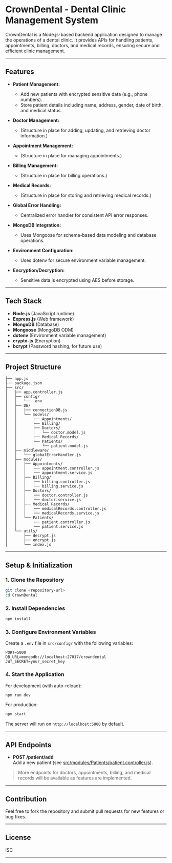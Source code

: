# CrownDental - Dental Clinic Management System

CrownDental is a Node.js-based backend application designed to manage the operations of a dental clinic. It provides APIs for handling patients, appointments, billing, doctors, and medical records, ensuring secure and efficient clinic management.

---

## Features

- **Patient Management:**  
  - Add new patients with encrypted sensitive data (e.g., phone numbers).
  - Store patient details including name, address, gender, date of birth, and medical status.

- **Doctor Management:**  
  - (Structure in place for adding, updating, and retrieving doctor information.)

- **Appointment Management:**  
  - (Structure in place for managing appointments.)

- **Billing Management:**  
  - (Structure in place for billing operations.)

- **Medical Records:**  
  - (Structure in place for storing and retrieving medical records.)

- **Global Error Handling:**  
  - Centralized error handler for consistent API error responses.

- **MongoDB Integration:**  
  - Uses Mongoose for schema-based data modeling and database operations.

- **Environment Configuration:**  
  - Uses dotenv for secure environment variable management.

- **Encryption/Decryption:**  
  - Sensitive data is encrypted using AES before storage.

---

## Tech Stack

- **Node.js** (JavaScript runtime)
- **Express.js** (Web framework)
- **MongoDB** (Database)
- **Mongoose** (MongoDB ODM)
- **dotenv** (Environment variable management)
- **crypto-js** (Encryption)
- **bcrypt** (Password hashing, for future use)

---

## Project Structure

```
├── app.js
├── package.json
├── src/
│   ├── app.controller.js
│   ├── config/
│   │   └── .env
│   ├── DB/
│   │   ├── connectionDB.js
│   │   └── models/
│   │       ├── Appointments/
│   │       ├── Billing/
│   │       ├── Doctors/
│   │       │   └── doctor.model.js
│   │       ├── Medical Records/
│   │       └── Patients/
│   │           └── patient.model.js
│   ├── middleware/
│   │   └── globalErrorHandler.js
│   ├── modules/
│   │   ├── Appointments/
│   │   │   ├── appointment.controller.js
│   │   │   └── appointment.service.js
│   │   ├── Billing/
│   │   │   ├── billing.controller.js
│   │   │   └── billing.service.js
│   │   ├── Doctors/
│   │   │   ├── doctor.controller.js
│   │   │   └── doctor.service.js
│   │   ├── Medical Records/
│   │   │   ├── medicalRecords.controller.js
│   │   │   └── medicalRecords.service.js
│   │   └── Patients/
│   │       ├── patient.controller.js
│   │       └── patient.service.js
│   └── utils/
│       ├── decrypt.js
│       ├── encrypt.js
│       └── index.js
```

---

## Setup & Initialization

### 1. Clone the Repository

```sh
git clone <repository-url>
cd CrownDental
```

### 2. Install Dependencies

```sh
npm install
```

### 3. Configure Environment Variables

Create a `.env` file in `src/config/` with the following variables:

```
PORT=5000
DB_URL=mongodb://localhost:27017/crowndental
JWT_SECRET=your_secret_key
```

### 4. Start the Application

For development (with auto-reload):

```sh
npm run dev
```

For production:

```sh
npm start
```

The server will run on `http://localhost:5000` by default.

---

## API Endpoints

- **POST /patient/add**  
  Add a new patient (see [src/modules/Patients/patient.controller.js](src/modules/Patients/patient.controller.js)).

> More endpoints for doctors, appointments, billing, and medical records will be available as features are implemented.

---

## Contribution

Feel free to fork the repository and submit pull requests for new features or bug fixes.

---

## License

ISC

---

##